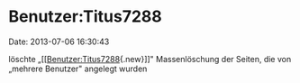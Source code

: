 Benutzer:Titus7288
==================

Date: 2013-07-06 16:30:43

löschte
„\[\[[Benutzer:Titus7288](http://www.yacy-websuche.de/wiki/index.php?title=Benutzer:Titus7288&action=edit&redlink=1 "Benutzer:Titus7288 (Seite nicht vorhanden)"){.new}\]\]"
Massenlöschung der Seiten, die von „mehrere Benutzer" angelegt wurden
